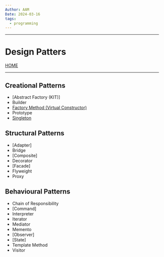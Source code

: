 ```yaml
---
Author: AAM
Date: 2024-03-16
tags:
  - programming
---
```

------
# Design Patters

[HOME](/README.md)

---

## Creational Patterns

- [Abstract Factory (KIT)]
- Builder
- [Factory Method (Virtual Constructor)](data/FactoryMethod.md)
- Prototype
- [Singleton](data/Singleton.md)

## Structural Patterns

- [Adapter]
- Bridge
- [Composite]
- Decorator
- [Facade]
- Flyweight
- Proxy

## Behavioural Patterns

- Chain of Responsibility
- [Command]
- Interpreter
- Iterator
- Mediator
- Memento
- [Observer]
- [State]
- Template Method
- Visitor

